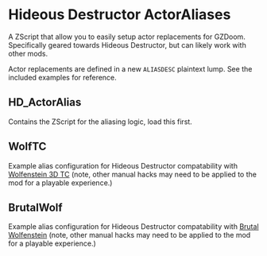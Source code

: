 # Hideous Destructor ActorAliases

A ZScript that allow you to easily setup actor replacements for GZDoom. Specifically geared towards Hideous Destructor, but can likely work with other mods.

Actor replacements are defined in a new `ALIASDESC` plaintext lump. See the included examples for reference.

## HD_ActorAlias

Contains the ZScript for the aliasing logic, load this first.

## WolfTC

Example alias configuration for Hideous Destructor compatability with [Wolfenstein 3D TC](https://forum.zdoom.org/viewtopic.php?t=4608) (note, other manual hacks may need to be applied to the mod for a playable experience.)

## BrutalWolf

Example alias configuration for Hideous Destructor compatability with [Brutal Wolfenstein](https://www.moddb.com/mods/brutal-wolfenstein-3d/downloads/ziomccalls-brutal-wolfenstein-v55) (note, other manual hacks may need to be applied to the mod for a playable experience.)
